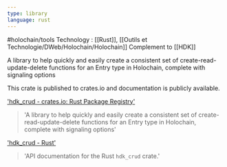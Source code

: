 ```yaml
---
type: library
language: rust
---
```


#holochain/tools 
Technology : [[Rust]], [[Outils et Technologie/DWeb/Holochain/Holochain]]
Complement to [[HDK]]

A library to help quickly and easily create a consistent set of create-read-update-delete functions for an Entry type in Holochain, complete with signaling options

This crate is published to crates.io and documentation is publicly available.

['hdk_crud - crates.io: Rust Package Registry']('https://crates.io/crates/hdk_crud')
> 'A library to help quickly and easily create a consistent set of create-read-update-delete functions for an Entry type in Holochain, complete with signaling options'

['hdk_crud - Rust']('https://docs.rs/hdk_crud')
> 'API documentation for the Rust `hdk_crud` crate.'
